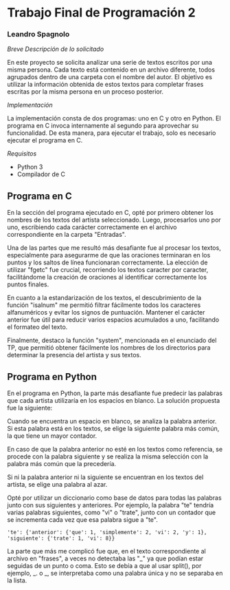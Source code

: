 # Trabajo Final de Programación 2
### Leandro Spagnolo

*Breve Descripción de lo solicitado*

En este proyecto se solicita analizar una serie de textos escritos por una misma persona. Cada texto está contenido en un archivo diferente, todos agrupados dentro de una carpeta con el nombre del autor. El objetivo es utilizar la información obtenida de estos textos para completar frases escritas por la misma persona en un proceso posterior.

*Implementación*

La implementación consta de dos programas: uno en C y otro en Python. El programa en C invoca internamente al segundo para aprovechar su funcionalidad. De esta manera, para ejecutar el trabajo, solo es necesario ejecutar el programa en C.

*Requisitos*

- Python 3
- Compilador de C

## Programa en C

En la sección del programa ejecutado en C, opté por primero obtener los nombres de los textos del artista seleccionado. Luego, procesarlos uno por uno, escribiendo cada carácter correctamente en el archivo correspondiente en la carpeta "Entradas".

Una de las partes que me resultó más desafiante fue al procesar los textos, especialmente para asegurarme de que las oraciones terminaran en los puntos y los saltos de línea funcionaran correctamente. La elección de utilizar "fgetc" fue crucial, recorriendo los textos caracter por caracter, facilitándome la creación de oraciones al identificar correctamente los puntos finales.

En cuanto a la estandarización de los textos, el descubrimiento de la función "isalnum" me permitió filtrar fácilmente todos los caracteres alfanuméricos y evitar los signos de puntuación. Mantener el carácter anterior fue útil para reducir varios espacios acumulados a uno, facilitando el formateo del texto.

Finalmente, destaco la función "system", mencionada en el enunciado del TP, que permitió obtener fácilmente los nombres de los directorios para determinar la presencia del artista y sus textos.

## Programa en Python

En el programa en Python, la parte más desafiante fue predecir las palabras que cada artista utilizaría en los espacios en blanco. La solución propuesta fue la siguiente:

Cuando se encuentra un espacio en blanco, se analiza la palabra anterior. Si esta palabra está en los textos, se elige la siguiente palabra más común, la que tiene un mayor contador.

En caso de que la palabra anterior no esté en los textos como referencia, se procede con la palabra siguiente y se realiza la misma selección con la palabra más común que la precedería.

Si ni la palabra anterior ni la siguiente se encuentran en los textos del artista, se elige una palabra al azar.

Opté por utilizar un diccionario como base de datos para todas las palabras junto con sus siguientes y anteriores. Por ejemplo, la palabra "te" tendría varias palabras siguientes, como "vi" o "trate", junto con un contador que se incrementa cada vez que esa palabra sigue a "te".

`'te': {'anterior': {'que': 1, 'simplemente': 2, 'vi': 2, 'y': 1},
        'siguiente': {'trate': 1, 'vi': 8}}`


La parte que más me complicó fue que, en el texto correspondiente al archivo en "frases", a veces no detectaba las "_" ya que podían estar seguidas de un punto o coma. Esto se debía a que al usar split(), por ejemplo, _. o _, se interpretaba como una palabra única y no se separaba en la lista.

